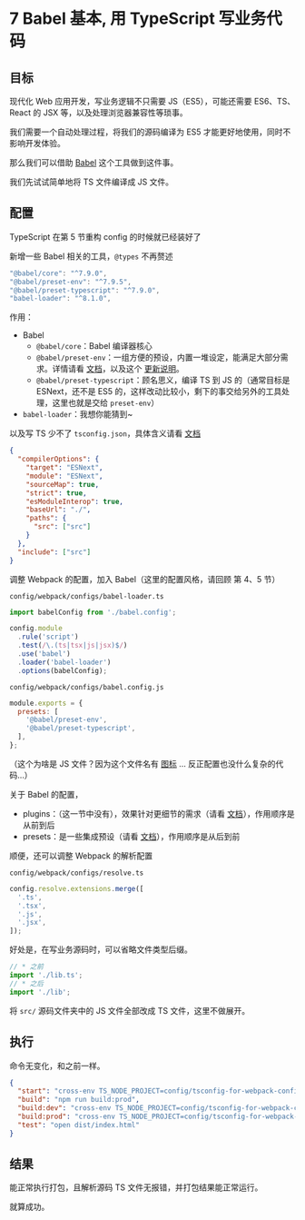 # 7 Babel 基本, 用 TypeScript 写业务代码

## 目标

现代化 Web 应用开发，写业务逻辑不只需要 JS（ES5），可能还需要 ES6、TS、React 的 JSX 等，以及处理浏览器兼容性等琐事。

我们需要一个自动处理过程，将我们的源码编译为 ES5 才能更好地使用，同时不影响开发体验。

那么我们可以借助 [Babel](https://babeljs.io/) 这个工具做到这件事。

我们先试试简单地将 TS 文件编译成 JS 文件。

## 配置

TypeScript 在第 5 节重构 config 的时候就已经装好了

新增一些 Babel 相关的工具，`@types` 不再赘述

```js
"@babel/core": "^7.9.0",
"@babel/preset-env": "^7.9.5",
"@babel/preset-typescript": "^7.9.0",
"babel-loader": "^8.1.0",
```

作用：

- Babel
  - `@babel/core`：Babel 编译器核心
  - `@babel/preset-env`：一组方便的预设，内置一堆设定，能满足大部分需求。详情请看 [文档](https://babeljs.io/docs/en/babel-preset-env)，以及这个 [更新说明](https://babeljs.io/blog/2020/01/11/7.8.0#ecmascript-2020-default-support-10811-https-githubcom-babel-babel-pull-10811-10817-https-githubcom-babel-babel-pull-10817-10819-https-githubcom-babel-babel-pull-10819-10843-https-githubcom-babel-babel-pull-10843)。
  - `@babel/preset-typescript`：顾名思义，编译 TS 到 JS 的（通常目标是 ESNext，还不是 ES5 的，这样改动比较小，剩下的事交给另外的工具处理，这里也就是交给 `preset-env`）
- `babel-loader`：我想你能猜到~

以及写 TS 少不了 `tsconfig.json`，具体含义请看 [文档](https://www.typescriptlang.org/docs/handbook/compiler-options.html)

```json
{
  "compilerOptions": {
    "target": "ESNext",
    "module": "ESNext",
    "sourceMap": true,
    "strict": true,
    "esModuleInterop": true,
    "baseUrl": "./",
    "paths": {
      "src": ["src"]
    }
  },
  "include": ["src"]
}
```

调整 Webpack 的配置，加入 Babel（这里的配置风格，请回顾 第 4、5 节）

`config/webpack/configs/babel-loader.ts`

```ts
import babelConfig from './babel.config';

config.module
  .rule('script')
  .test(/\.(ts|tsx|js|jsx)$/)
  .use('babel')
  .loader('babel-loader')
  .options(babelConfig);
```

`config/webpack/configs/babel.config.js`

```js
module.exports = {
  presets: [
    '@babel/preset-env',
    '@babel/preset-typescript',
  ],
};
```

（这个为啥是 JS 文件？因为这个文件名有 [图标](https://marketplace.visualstudio.com/items?itemName=PKief.material-icon-theme) … 反正配置也没什么复杂的代码…）

关于 Babel 的配置，

- plugins：（这一节中没有），效果针对更细节的需求（请看 [文档](https://babeljs.io/docs/en/plugins/)），作用顺序是从前到后
- presets：是一些集成预设（请看 [文档](https://babeljs.io/docs/en/presets)），作用顺序是从后到前

顺便，还可以调整 Webpack 的解析配置

`config/webpack/configs/resolve.ts`

```js
config.resolve.extensions.merge([
  '.ts',
  '.tsx',
  '.js',
  '.jsx',
]);
```

好处是，在写业务源码时，可以省略文件类型后缀。

```js
// * 之前
import './lib.ts';
// * 之后
import './lib';
```

将 `src/` 源码文件夹中的 JS 文件全部改成 TS 文件，这里不做展开。

## 执行

命令无变化，和之前一样。

```json
{
  "start": "cross-env TS_NODE_PROJECT=config/tsconfig-for-webpack-config.json webpack-dev-server --open --config=config/webpack/webpack.server.ts",
  "build": "npm run build:prod",
  "build:dev": "cross-env TS_NODE_PROJECT=config/tsconfig-for-webpack-config.json webpack --config=config/webpack/webpack.dev.ts",
  "build:prod": "cross-env TS_NODE_PROJECT=config/tsconfig-for-webpack-config.json webpack --config=config/webpack/webpack.prod.ts",
  "test": "open dist/index.html"
}
```

## 结果

能正常执行打包，且解析源码 TS 文件无报错，并打包结果能正常运行。

就算成功。
